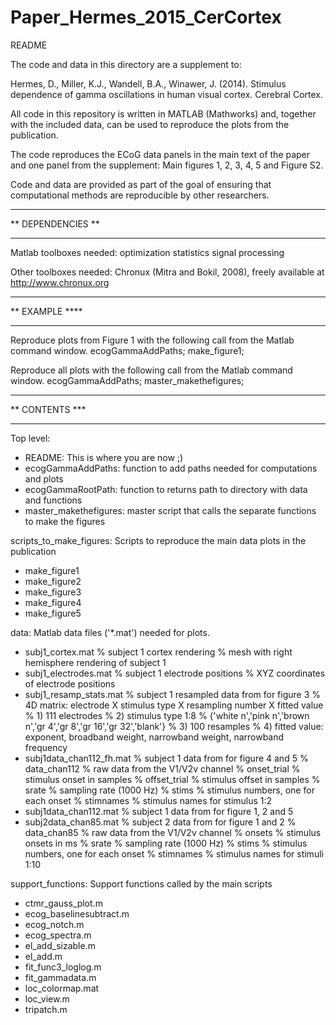 # Paper_Hermes_2015_CerCortex

README

The code and data in this directory are a supplement to:

Hermes, D., Miller, K.J., Wandell, B.A., Winawer, J. (2014). Stimulus dependence of gamma oscillations in human visual cortex. Cerebral Cortex.

All code in this repository is written in MATLAB (Mathworks) and, together with the included data, can be used to reproduce the plots from the publication.

The code reproduces the ECoG data panels in the main text of the paper and one panel from the supplement: Main figures 1, 2, 3, 4, 5 and Figure S2.

Code and data are provided as part of the goal of ensuring that computational methods are reproducible by other researchers. 

******************
** DEPENDENCIES **
******************
Matlab toolboxes needed:
	optimization
	statistics
	signal processing

Other toolboxes needed:
	Chronux (Mitra and Bokil, 2008), freely available at http://www.chronux.org
	
***************
** EXAMPLE ****
***************
Reproduce plots from Figure 1 with the following call from the Matlab command window.
	ecogGammaAddPaths;
	make_figure1;

Reproduce all plots with the following call from the Matlab command window. 
	ecogGammaAddPaths;
	master_makethefigures;
	
***************
** CONTENTS ***
***************

Top level:
- README: This is where you are now ;) 
- ecogGammaAddPaths: function to add paths needed for computations and plots
- ecogGammaRootPath: function to returns path to directory with data and functions
- master_makethefigures: master script that calls the separate functions to make the figures
 
scripts_to_make_figures: Scripts to reproduce the main data plots in the publication
- make_figure1
- make_figure2
- make_figure3
- make_figure4
- make_figure5
 
data: Matlab data files ('*.mat') needed for plots. 
- subj1_cortex.mat		% subject 1 cortex rendering
	% mesh with right hemisphere rendering of subject 1
- subj1_electrodes.mat		% subject 1 electrode positions
	% XYZ coordinates of electrode positions
- subj1_resamp_stats.mat	% subject 1 resampled data from for figure 3
	% 4D matrix: electrode X stimulus type X resampling number X fitted value
	% 1)    111 electrodes
	% 2)    stimulus type 1:8
	%       {'white n','pink n','brown n','gr 4','gr 8','gr 16','gr 32','blank'}
	% 3)    100 resamples
	% 4)    fitted value: exponent, broadband weight, narrowband weight, narrowband frequency 
- subj1data_chan112_fh.mat 	% subject 1 data from for figure 4 and 5
	% data_chan112  % raw data from the V1/V2v channel
	% onset_trial   % stimulus onset in samples
	% offset_trial  % stimulus offset in samples
	% srate         % sampling rate (1000 Hz)
	% stims         % stimulus numbers, one for each onset
	% stimnames     % stimulus names for stimulus 1:2
- subj1data_chan112.mat		% subject 1 data from for figure 1, 2 and 5
- subj2data_chan85.mat		% subject 2 data from for figure 1 and 2 
	% data_chan85   % raw data from the V1/V2v channel
	% onsets        % stimulus onsets in ms
	% srate         % sampling rate (1000 Hz)
	% stims         % stimulus numbers, one for each onset
	% stimnames     % stimulus names for stimuli 1:10

support_functions: Support functions called by the main scripts 
- ctmr_gauss_plot.m
- ecog_baselinesubtract.m
- ecog_notch.m
- ecog_spectra.m
- el_add_sizable.m
- el_add.m
- fit_func3_loglog.m
- fit_gammadata.m
- loc_colormap.mat
- loc_view.m
- tripatch.m
